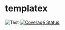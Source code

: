 # templatex

![Test](https://github.com/mah0x211/templatex/workflows/Test/badge.svg)
[![Coverage Status](https://coveralls.io/repos/github/mah0x211/templatex/badge.svg?branch=master)](https://coveralls.io/github/mah0x211/templatex?branch=master)
